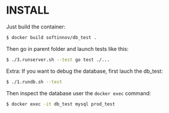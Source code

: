 INSTALL
=======

Just build the container:
```sh
$ docker build softinnov/db_test .
```

Then go in parent folder and launch tests like this:
```sh
$ ./3.runserver.sh --test go test ./...
```

Extra:
If you want to debug the database, first lauch the db_test:
```sh
$ ./1.rundb.sh --test
```

Then inspect the database user the `docker exec` command:
```sh
$ docker exec -it db_test mysql prod_test
```
